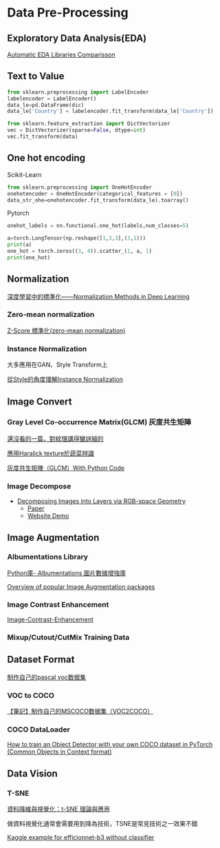 # Data Pre-Processing
## Exploratory Data Analysis(EDA)
[Automatic EDA Libraries Comparisson](https://www.kaggle.com/andreshg/automatic-eda-libraries-comparisson)
## Text to Value
``` python
from sklearn.preprocessing import LabelEncoder
labelencoder = LabelEncoder()
data_le=pd.DataFrame(dic)
data_le['Country'] = labelencoder.fit_transform(data_le['Country'])
```
``` python
from sklearn.feature_extraction import DictVectorizer
vec = DictVectorizer(sparse=False, dtype=int)
vec.fit_transform(data)
```
## One hot encoding
Scikit-Learn
```python
from sklearn.preprocessing import OneHotEncoder
onehotencoder = OneHotEncoder(categorical_features = [0])
data_str_ohe=onehotencoder.fit_transform(data_le).toarray()
```
Pytorch
``` python
onehot_labels = nn.functional.one_hot(labels,num_classes=5)
```
``` python
a=torch.LongTensor(np.reshape([1,3,3],(3,1)))
print(a)
one_hot = torch.zeros((3, 4)).scatter_(1, a, 1)
print(one_hot)
```

## Normalization
[深度學習中的標準化——Normalization Methods in Deep Learning](https://zhuanlan.zhihu.com/p/142866736)
### Zero-mean normalization
[Z-Score 標準化(zero-mean normalization)](https://zhuanlan.zhihu.com/p/32482328)

### Instance Normalization
大多應用在GAN、Style Transform上

[從Style的角度理解Instance Normalization](https://zhuanlan.zhihu.com/p/57875010)

## Image Convert
### Gray Level Co-occurrence Matrix(GLCM) 灰度共生矩陣
[還沒看的一篇，對紋理講得蠻詳細的](https://www.itread01.com/content/1545348267.html)

[應用Haralick texture於蔬菜辨識](https://chtseng.wordpress.com/2017/03/17/%E6%87%89%E7%94%A8haralick-texture%E6%96%BC%E8%94%AC%E8%8F%9C%E8%BE%A8%E8%AD%98/)

[灰度共生矩陣（GLCM）With Python Code](https://blog.csdn.net/kmsj0x00/article/details/79463376)

### Image Decompose
- [Decomposing Images into Layers via RGB-space Geometry](https://cragl.cs.gmu.edu/singleimage/)
  - [Paper](https://cragl.cs.gmu.edu/singleimage/Decomposing%20Images%20into%20Layers%20via%20RGB-space%20Geometry%20(Tan%20et%20al%202016%20TOG).pdf)
  - [Website Demo](http://yig.github.io/image-rgb-in-3D/)
## Image Augmentation
### Albumentations Library
[Python庫- Albumentations 圖片數據增強庫](https://www.aiuai.cn/aifarm422.html)

[Overview of popular Image Augmentation packages](https://www.kaggle.com/parulpandey/overview-of-popular-image-augmentation-packages)

### Image Contrast Enhancement
[Image-Contrast-Enhancement](https://github.com/AndyHuang1995/Image-Contrast-Enhancement)

### Mixup/Cutout/CutMix Training Data
## Dataset Format
[制作自己的pascal voc数据集](https://zhuanlan.zhihu.com/p/42980766)

### VOC to COCO
[【筆記】制作自己的MSCOCO数据集（VOC2COCO）](https://blog.csdn.net/csdn_zhishui/article/details/95074395)

### COCO DataLoader
[How to train an Object Detector with your own COCO dataset in PyTorch (Common Objects in Context format)   ](https://medium.com/fullstackai/how-to-train-an-object-detector-with-your-own-coco-dataset-in-pytorch-319e7090da5)

## Data Vision
### T-SNE
[資料降維與視覺化：t-SNE 理論與應用](https://mropengate.blogspot.com/2019/06/t-sne.html)

做資料視覺化通常會需要用到降為技術，TSNE是常見技術之一效果不錯

[Kaggle example for efficionnet-b3 without classifier](https://www.kaggle.com/c/cassava-leaf-disease-classification/discussion/202017)